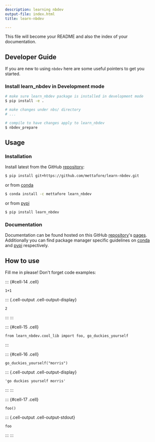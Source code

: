 ```yaml
---
description: learning nbdev
output-file: index.html
title: learn-nbdev

---
```



<!-- WARNING: THIS FILE WAS AUTOGENERATED! DO NOT EDIT! -->

This file will become your README and also the index of your documentation.

## Developer Guide

If you are new to using `nbdev` here are some useful pointers to get you started.

### Install learn_nbdev in Development mode

```sh
# make sure learn_nbdev package is installed in development mode
$ pip install -e .

# make changes under nbs/ directory
# ...

# compile to have changes apply to learn_nbdev
$ nbdev_prepare
```

## Usage

### Installation

Install latest from the GitHub [repository][repo]:

```sh
$ pip install git+https://github.com/mettafore/learn-nbdev.git
```

or from [conda][conda]

```sh
$ conda install -c mettafore learn_nbdev
```

or from [pypi][pypi]


```sh
$ pip install learn_nbdev
```


[repo]: https://github.com/mettafore/learn-nbdev
[docs]: https://mettafore.github.io/learn-nbdev/
[pypi]: https://pypi.org/project/learn-nbdev/
[conda]: https://anaconda.org/mettafore/learn-nbdev

### Documentation

Documentation can be found hosted on this GitHub [repository][repo]'s [pages][docs]. Additionally you can find package manager specific guidelines on [conda][conda] and [pypi][pypi] respectively.

[repo]: https://github.com/mettafore/learn-nbdev
[docs]: https://mettafore.github.io/learn-nbdev/
[pypi]: https://pypi.org/project/learn-nbdev/
[conda]: https://anaconda.org/mettafore/learn-nbdev

## How to use

Fill me in please! Don't forget code examples:

::: {#cell-14 .cell}
``` {.python .cell-code}
1+1
```

::: {.cell-output .cell-output-display}
```
2
```
:::
:::


::: {#cell-15 .cell}
``` {.python .cell-code}
from learn_nbdev.cool_lib import foo, go_duckies_yourself
```
:::


::: {#cell-16 .cell}
``` {.python .cell-code}
go_duckies_yourself("morris")
```

::: {.cell-output .cell-output-display}
```
'go duckies yourself morris'
```
:::
:::


::: {#cell-17 .cell}
``` {.python .cell-code}
foo()
```

::: {.cell-output .cell-output-stdout}
```
foo
```
:::
:::


